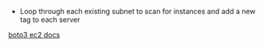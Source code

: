 * Loop through each existing subnet to scan for instances and add a new tag to each server

[boto3 ec2 docs](https://boto3.amazonaws.com/v1/documentation/api/latest/reference/services/ec2.html)
